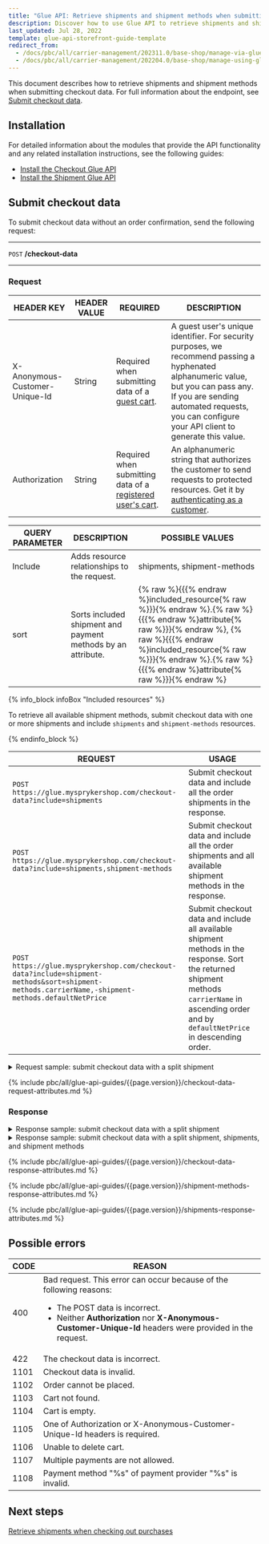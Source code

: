 ```yaml
---
title: "Glue API: Retrieve shipments and shipment methods when submitting checkout data"
description: Discover how to use Glue API to retrieve shipments and shipment methods when submitting checkout data in Spryker Cloud Commerce OS
last_updated: Jul 28, 2022
template: glue-api-storefront-guide-template
redirect_from:
  - /docs/pbc/all/carrier-management/202311.0/base-shop/manage-via-glue-api/retrieve-shipments-and-shipment-methods-when-submitting-checkout-data.html
  - /docs/pbc/all/carrier-management/202204.0/base-shop/manage-using-glue-api/glue-api-retrieve-shipments-and-shipment-methods-when-submitting-checkout-data.html
---
```


This document describes how to retrieve shipments and shipment methods when submitting checkout data. For full information about the endpoint, see [Submit checkout data](/docs/pbc/all/cart-and-checkout/{{page.version}}/base-shop/manage-using-glue-api/check-out/glue-api-submit-checkout-data.html).

## Installation

For detailed information about the modules that provide the API functionality and any related installation instructions, see the following guides:
- [Install the Checkout Glue API](/docs/pbc/all/order-management-system/{{page.version}}/base-shop/install-and-upgrade/install-glue-api/install-the-checkout-glue-api.html)
- [Install the Shipment Glue API](/docs/pbc/all/carrier-management/{{page.version}}/base-shop/install-and-upgrade/install-the-shipment-glue-api.html)


## Submit checkout data

To submit checkout data without an order confirmation, send the following request:

***
`POST` **/checkout-data**
***


### Request

| HEADER KEY | HEADER VALUE | REQUIRED | DESCRIPTION |
| --- | --- | --- | --- |
| X-Anonymous-Customer-Unique-Id | String | Required when submitting data of a [guest cart](/docs/pbc/all/cart-and-checkout/{{page.version}}/base-shop/manage-using-glue-api/manage-guest-carts/glue-api-manage-guest-carts.html). | A guest user's unique identifier. For security purposes, we recommend passing a hyphenated alphanumeric value, but you can pass any. If you are sending automated requests, you can configure your API client to generate this value. |
| Authorization | String | Required when submitting data of a [registered user's cart](/docs/pbc/all/cart-and-checkout/{{page.version}}/base-shop/manage-using-glue-api/manage-carts-of-registered-users/glue-api-manage-items-in-carts-of-registered-users.html). | An alphanumeric string that authorizes the customer to send requests to protected resources. Get it by [authenticating as a customer](/docs/pbc/all/identity-access-management/{{site.version}}/manage-using-glue-api/glue-api-authenticate-as-a-customer.html). |

| QUERY PARAMETER | DESCRIPTION | POSSIBLE VALUES |
| --- | --- | --- |
| Include | Adds resource relationships to the request.	 | shipments, shipment-methods |
| sort | Sorts included shipment and payment methods by an attribute. | {% raw %}{{{% endraw %}included_resource{% raw %}}}{% endraw %}.{% raw %}{{{% endraw %}attribute{% raw %}}}{% endraw %}, {% raw %}{{{% endraw %}included_resource{% raw %}}}{% endraw %}.{% raw %}{{{% endraw %}attribute{% raw %}}}{% endraw %} |

{% info_block infoBox "Included resources" %}

To retrieve all available shipment methods, submit checkout data with one or more shipments and include `shipments` and `shipment-methods` resources.

{% endinfo_block %}


| REQUEST | USAGE |
| --- | --- |
| `POST https://glue.mysprykershop.com/checkout-data?include=shipments` | Submit checkout data and include all the order shipments in the response. |
| `POST https://glue.mysprykershop.com/checkout-data?include=shipments,shipment-methods` | Submit checkout data and include all the order shipments and all available shipment methods in the response. |
| `POST https://glue.mysprykershop.com/checkout-data?include=shipment-methods&sort=shipment-methods.carrierName,-shipment-methods.defaultNetPrice` | Submit checkout data and include all available shipment methods in the response. Sort the returned shipment methods `carrierName` in ascending order and by `defaultNetPrice` in descending order. |


<details>
<summary>Request sample: submit checkout data with a split shipment</summary>

```json
{
    "data": {
        "type": "checkout-data",
        "attributes": {
            "idCart": "bb5660b1-5267-5b75-8f5a-6dc4d8a21304",
            "billingAddress": {
                "salutation": "Mr",
                "firstName": "Spencor",
                "lastName": "Hopkin",
                "address1": "Julie-Wolfthorn-Straße",
                "address2": "1",
                "address3": "new address",
                "zipCode": "10115",
                "city": "Berlin",
                "iso2Code": "DE",
                "company": "spryker",
                "phone": "+49 (30) 2084 98350"
            },
            "payments": [
                {
                    "dummyPaymentInvoice": {
                        "dateOfBirth": "08.04.1986"
                    },
                    "paymentMethodName": "Invoice",
                    "paymentProviderName": "DummyPayment"
                }
            ],
            "shipments": [
                {
                    "items": [
                        "078_24602396"
                    ],
                    "shippingAddress": {
                        "id": null,
                        "salutation": "Mr",
                        "firstName": "Spencor",
                        "lastName": "Hopkin",
                        "address1": "Julie-Wolfthorn-Straße",
                        "address2": "1",
                        "address3": "new one",
                        "zipCode": "10115",
                        "city": "Berlin",
                        "iso2Code": "DE",
                        "company": "spryker",
                        "phone": "+49 (30) 2084 98350"
                    },
                    "idShipmentMethod": 1,
                    "requestedDeliveryDate": "2021-09-29"
                },
                {
                    "items": [
                        "066_23294028"
                    ],
                    "shippingAddress": {
                        "id": null,
                        "salutation": "Mrs",
                        "firstName": "Sonia",
                        "lastName": "Wagner",
                        "address1": "Julie-Wolfthorn-Straße",
                        "address2": "26",
                        "address3": "new one",
                        "zipCode": "10115",
                        "city": "Berlin",
                        "iso2Code": "DE",
                        "company": "spryker",
                        "phone": "+49 (30) 2084 98350"
                    },
                    "idShipmentMethod": 2,
                    "requestedDeliveryDate": null
                }
            ]
        }
    }
}
```

</details>




{% include pbc/all/glue-api-guides/{{page.version}}/checkout-data-request-attributes.md %} <!-- To edit, see /_includes/pbc/all/glue-api-guides/202311.0/checkout-data-request-attributes.md -->



### Response

<details>
<summary>Response sample: submit checkout data with a split shipment</summary>

```json
{
    "data": {
        "type": "checkout-data",
        "id": null,
        "attributes": {
            "addresses": [],
            "paymentProviders": [],
            "shipmentMethods": [],
            "selectedShipmentMethods": [],
            "selectedPaymentMethods": [
                {
                    "paymentMethodName": "Invoice",
                    "paymentProviderName": "DummyPayment",
                    "requiredRequestData": [
                        "paymentMethod",
                        "paymentProvider"
                    ]
                }
            ]
        },
        "links": {
            "self": "https://glue.mysprykershop.com/checkout-data?include=shipments"
        },
        "relationships": {
            "shipments": {
                "data": [
                    {
                        "type": "shipments",
                        "id": "c59584148dea4773f061ceaddeefae03"
                    },
                    {
                        "type": "shipments",
                        "id": "abc6af81d38661048b561871623196d5"
                    }
                ]
            }
        }
    },
    "included": [
        {
            "type": "shipments",
            "id": "c59584148dea4773f061ceaddeefae03",
            "attributes": {
                "items": [
                    "078_24602396"
                ],
                "requestedDeliveryDate": "2021-09-29",
                "shippingAddress": {
                    "id": null,
                    "salutation": "Mr",
                    "firstName": "Spencor",
                    "lastName": "Hopkin",
                    "address1": "Julie-Wolfthorn-Strasse",
                    "address2": "1",
                    "address3": "new one",
                    "zipCode": "10115",
                    "city": "Berlin",
                    "country": null,
                    "iso2Code": "DE",
                    "company": "spryker",
                    "phone": "+49 (30) 2084 98350",
                    "isDefaultBilling": null,
                    "isDefaultShipping": null,
                    "idCompanyBusinessUnitAddress": null
                },
                "selectedShipmentMethod": {
                    "id": 1,
                    "name": "Standard",
                    "carrierName": "Spryker Dummy Shipment",
                    "price": 490,
                    "taxRate": "19.00",
                    "deliveryTime": null,
                    "currencyIsoCode": "EUR"
                }
            },
            "links": {
                "self": "https://glue.mysprykershop.com/shipments/c59584148dea4773f061ceaddeefae03"
            }
        },
        {
            "type": "shipments",
            "id": "abc6af81d38661048b561871623196d5",
            "attributes": {
                "items": [
                    "066_23294028"
                ],
                "requestedDeliveryDate": null,
                "shippingAddress": {
                    "id": null,
                    "salutation": "Mrs",
                    "firstName": "Sonia",
                    "lastName": "Wagner",
                    "address1": "Julie-Wolfthorn-Straße",
                    "address2": "26",
                    "address3": "new one",
                    "zipCode": "10115",
                    "city": "Berlin",
                    "country": null,
                    "iso2Code": "DE",
                    "company": "spryker",
                    "phone": "+49 (30) 2084 98350",
                    "isDefaultBilling": null,
                    "isDefaultShipping": null,
                    "idCompanyBusinessUnitAddress": null
                },
                "selectedShipmentMethod": {
                    "id": 2,
                    "name": "Express",
                    "carrierName": "Spryker Dummy Shipment",
                    "price": 590,
                    "taxRate": "19.00",
                    "deliveryTime": null,
                    "currencyIsoCode": "EUR"
                }
            },
            "links": {
                "self": "https://glue.mysprykershop.com/shipments/abc6af81d38661048b561871623196d5"
            }
        }
    ]
}
```

</details>

<details>
<summary>Response sample: submit checkout data with a split shipment, shipments, and shipment methods</summary>

```json
{
    "data": {
        "type": "checkout-data",
        "id": null,
        "attributes": {
            "addresses": [],
            "paymentProviders": [],
            "shipmentMethods": [],
            "selectedShipmentMethods": [],
            "selectedPaymentMethods": [
                {
                    "paymentMethodName": "Invoice",
                    "paymentProviderName": "DummyPayment",
                    "requiredRequestData": [
                        "paymentMethod",
                        "paymentProvider"
                    ]
                }
            ]
        },
        "links": {
            "self": "https://glue.mysprykershop.com/checkout-data?include=shipments,shipment-methods"
        },
        "relationships": {
            "shipments": {
                "data": [
                    {
                        "type": "shipments",
                        "id": "c59584148dea4773f061ceaddeefae03"
                    },
                    {
                        "type": "shipments",
                        "id": "abc6af81d38661048b561871623196d5"
                    }
                ]
            }
        }
    },
    "included": [
        {
            "type": "shipment-methods",
            "id": "1",
            "attributes": {
                "name": "Standard",
                "carrierName": "Spryker Dummy Shipment",
                "deliveryTime": null,
                "price": 490,
                "currencyIsoCode": "EUR"
            },
            "links": {
                "self": "https://glue.mysprykershop.com/shipment-methods/1"
            }
        },
        {
            "type": "shipment-methods",
            "id": "2",
            "attributes": {
                "name": "Express",
                "carrierName": "Spryker Dummy Shipment",
                "deliveryTime": null,
                "price": 590,
                "currencyIsoCode": "EUR"
            },
            "links": {
                "self": "https://glue.mysprykershop.com/shipment-methods/2"
            }
        },
        {
            "type": "shipment-methods",
            "id": "3",
            "attributes": {
                "name": "Air Standard",
                "carrierName": "Spryker Drone Shipment",
                "deliveryTime": null,
                "price": 500,
                "currencyIsoCode": "EUR"
            },
            "links": {
                "self": "https://glue.mysprykershop.com/shipment-methods/3"
            }
        },
        {
            "type": "shipment-methods",
            "id": "4",
            "attributes": {
                "name": "Air Sonic",
                "carrierName": "Spryker Drone Shipment",
                "deliveryTime": null,
                "price": 1000,
                "currencyIsoCode": "EUR"
            },
            "links": {
                "self": "https://glue.mysprykershop.com/shipment-methods/4"
            }
        },
        {
            "type": "shipment-methods",
            "id": "5",
            "attributes": {
                "name": "Air Light",
                "carrierName": "Spryker Drone Shipment",
                "deliveryTime": null,
                "price": 1500,
                "currencyIsoCode": "EUR"
            },
            "links": {
                "self": "https://glue.mysprykershop.com/shipment-methods/5"
            }
        },
        {
            "type": "shipments",
            "id": "c59584148dea4773f061ceaddeefae03",
            "attributes": {
                "items": [
                    "078_24602396"
                ],
                "requestedDeliveryDate": "2021-09-29",
                "shippingAddress": {
                    "id": null,
                    "salutation": "Mr",
                    "firstName": "Spencor",
                    "lastName": "Hopkin",
                    "address1": "Julie-Wolfthorn-Straße",
                    "address2": "1",
                    "address3": "new one",
                    "zipCode": "10115",
                    "city": "Berlin",
                    "country": null,
                    "iso2Code": "DE",
                    "company": "spryker",
                    "phone": "+49 (30) 2084 98350",
                    "isDefaultBilling": null,
                    "isDefaultShipping": null,
                    "idCompanyBusinessUnitAddress": null
                },
                "selectedShipmentMethod": {
                    "id": 1,
                    "name": "Standard",
                    "carrierName": "Spryker Dummy Shipment",
                    "price": 490,
                    "taxRate": "19.00",
                    "deliveryTime": null,
                    "currencyIsoCode": "EUR"
                }
            },
            "links": {
                "self": "https://glue.mysprykershop.com/shipments/c59584148dea4773f061ceaddeefae03"
            },
            "relationships": {
                "shipment-methods": {
                    "data": [
                        {
                            "type": "shipment-methods",
                            "id": "1"
                        },
                        {
                            "type": "shipment-methods",
                            "id": "2"
                        },
                        {
                            "type": "shipment-methods",
                            "id": "3"
                        },
                        {
                            "type": "shipment-methods",
                            "id": "4"
                        },
                        {
                            "type": "shipment-methods",
                            "id": "5"
                        }
                    ]
                }
            }
        },
        {
            "type": "shipments",
            "id": "abc6af81d38661048b561871623196d5",
            "attributes": {
                "items": [
                    "066_23294028"
                ],
                "requestedDeliveryDate": null,
                "shippingAddress": {
                    "id": null,
                    "salutation": "Mrs",
                    "firstName": "Sonia",
                    "lastName": "Wagner",
                    "address1": "Julie-Wolfthorn-Straße",
                    "address2": "26",
                    "address3": "new one",
                    "zipCode": "10115",
                    "city": "Berlin",
                    "country": null,
                    "iso2Code": "DE",
                    "company": "spryker",
                    "phone": "+49 (30) 2084 98350",
                    "isDefaultBilling": null,
                    "isDefaultShipping": null,
                    "idCompanyBusinessUnitAddress": null
                },
                "selectedShipmentMethod": {
                    "id": 2,
                    "name": "Express",
                    "carrierName": "Spryker Dummy Shipment",
                    "price": 590,
                    "taxRate": "19.00",
                    "deliveryTime": null,
                    "currencyIsoCode": "EUR"
                }
            },
            "links": {
                "self": "https://glue.mysprykershop.com/shipments/abc6af81d38661048b561871623196d5"
            },
            "relationships": {
                "shipment-methods": {
                    "data": [
                        {
                            "type": "shipment-methods",
                            "id": "1"
                        },
                        {
                            "type": "shipment-methods",
                            "id": "2"
                        },
                        {
                            "type": "shipment-methods",
                            "id": "3"
                        },
                        {
                            "type": "shipment-methods",
                            "id": "4"
                        },
                        {
                            "type": "shipment-methods",
                            "id": "5"
                        }
                    ]
                }
            }
        }
    ]
}
```

</details>



{% include pbc/all/glue-api-guides/{{page.version}}/checkout-data-response-attributes.md %} <!-- To edit, see /_includes/pbc/all/glue-api-guides/202311.0/checkout-data-response-attributes.md -->

{% include pbc/all/glue-api-guides/{{page.version}}/shipment-methods-response-attributes.md %} <!-- To edit, see /_includes/pbc/all/glue-api-guides/202311.0/shipment-methods-response-attributes.md -->

{% include pbc/all/glue-api-guides/{{page.version}}/shipments-response-attributes.md %} <!-- To edit, see /_includes/pbc/all/glue-api-guides/202311.0/shipments-response-attributes.md -->




## Possible errors

| CODE | REASON |
| --- | --- |
| 400 | Bad request. This error can occur because of the following reasons:<ul><li>The POST data is incorrect.</li><li>Neither **Authorization** nor **X-Anonymous-Customer-Unique-Id** headers were provided in the request.</li></ul> |
| 422 | The checkout data is incorrect. |
| 1101 | Checkout data is invalid. |
| 1102 | Order cannot be placed. |
| 1103 | Cart not found. |
| 1104 | Cart is empty. |
| 1105 | One of Authorization or X-Anonymous-Customer-Unique-Id   headers is required. |
| 1106 | Unable to delete cart. |
| 1107 | Multiple payments are not allowed. |
| 1108 | Payment method "%s" of payment provider "%s" is invalid. |

## Next steps

[Retrieve shipments when checking out purchases](/docs/pbc/all/carrier-management/{{site.version}}/base-shop/manage-using-glue-api/glue-api-retrieve-shipments-when-checking-out-purchases.html)
